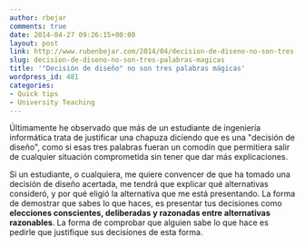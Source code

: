 ```yaml
---
author: rbejar
comments: true
date: 2014-04-27 09:26:15+00:00
layout: post
link: http://www.rubenbejar.com/2014/04/decision-de-diseno-no-son-tres-palabras-magicas/
slug: decision-de-diseno-no-son-tres-palabras-magicas
title: '"Decisión de diseño" no son tres palabras mágicas'
wordpress_id: 481
categories:
- Quick tips
- University Teaching
---
```


Últimamente he observado que más de un estudiante de ingeniería informática trata de justificar una chapuza diciendo que es una "decisión de diseño", como si esas tres palabras fueran un comodín que permitiera salir de cualquier situación comprometida sin tener que dar más explicaciones.

Si un estudiante, o cualquiera, me quiere convencer de que ha tomado una decisión de diseño acertada, me tendrá que explicar qué alternativas consideró, y por qué eligió la alternativa que me está presentando. La forma de demostrar que sabes lo que haces, es presentar tus decisiones como **elecciones conscientes, deliberadas y razonadas entre alternativas razonables**. La forma de comprobar que alguien sabe lo que hace es pedirle que justifique sus decisiones de esta forma.
